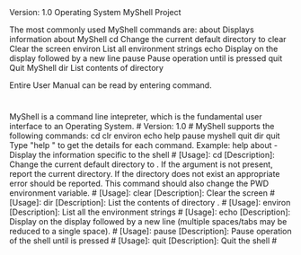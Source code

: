 <help>
Version: 1.0
Operating System MyShell Project

The most commonly used MyShell commands are:
  about      Displays information about MyShell
  cd         Change the current default directory to <directory> 
  clear      Clear the screen 
  environ    List all environment strings
  echo       Display <comment> on the display followed by a new line
  pause      Pause operation until <ENTER> is pressed
  quit       Quit MyShell
  dir        List contents of directory <directory>

Entire User Manual can be read by entering <help more> command.
#

<help about>
MyShell is a command line intepreter, which is the fundamental user interface to an Operating System.
#

<help version>
Version: 1.0
#

<help commands>
MyShell supports the following commands:
    cd      clr       environ     echo    help
    pause   myshell   quit        dir     quit 
Type "help <command>" to get the details for each command.
Example: help about - Display the information specific to the shell
#

<help cd>
[Usage]: cd <directory>
[Description]: Change the current default directory to
<directory>. If the <directory> argument is not present, report
the current directory. If the directory does not exist an appropriate
error should be reported. This command should also change the PWD
environment variable.
#

<help clr>
[Usage]: clear
[Description]: Clear the screen
#

<help dir>
[Usage]: dir <directory>
[Description]:  List the contents of directory <directory>.
#

<help environ>
[Usage]: environ
[Description]:  List all the environment strings
#

<help echo>
[Usage]: echo <comment>
[Description]:   Display <comment> on the display followed by a
new line (multiple spaces/tabs may be reduced to a single space).
#

<help pause>
[Usage]: pause
[Description]:  Pause operation of the shell until <ENTER> is pressed
#

<help quit>
[Usage]: quit
[Description]:  Quit the shell
#